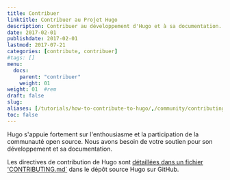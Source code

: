 ```yaml
---
title: Contribuer
linktitle: Contribuer au Projet Hugo
description: Contribuer au développement d'Hugo et à sa documentation.
date: 2017-02-01
publishdate: 2017-02-01
lastmod: 2017-07-21
categories: [contribute, contribuer]
#tags: []
menu:
  docs:
    parent: "contribuer"
    weight: 01
weight: 01	#rem
draft: false
slug:
aliases: [/tutorials/how-to-contribute-to-hugo/,/community/contributing/]
toc: false
---
```

Hugo s'appuie fortement sur l'enthousiasme et la participation de la communauté open source. Nous avons besoin de votre soutien pour son développement et sa documentation.

Les directives de contribution de Hugo sont [détaillées dans un fichier 'CONTRIBUTING.md`](https://github.com/gohugoio/hugo/blob/master/CONTRIBUTING.md) dans le dépôt source Hugo sur GitHub.
